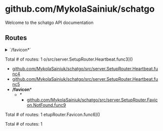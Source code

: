 # github.com/MykolaSainiuk/schatgo

Welcome to the schatgo API documentation

## Routes

<details>
<summary>`/favicon*`</summary>

- [nrolled/secure.(*Secure).Handler-fm]()
- [RequestID]()
- [o-chi/chi/v5.Middlewares.Handler-fm]()
- [Recoverer]()
- [Timeout.func1]()
- [o-chi/cors.(*Cors).Handler-fm]()
- [SetHeader.func1]()
- [Heartbeat.func1]()
- [Heartbeat.func1]()
- [Heartbeat.func1]()
- **/favicon***
	- _*_
		- [NotFound.func1]()

</details>

Total # of routes: 1
o/src/server.SetupRouter.Heartbeat.func3]()
- [github.com/MykolaSainiuk/schatgo/src/server.SetupRouter.Heartbeat.func4]()
- [github.com/MykolaSainiuk/schatgo/src/server.SetupRouter.Heartbeat.func5]()
- **/favicon***
	- _*_
		- [github.com/MykolaSainiuk/schatgo/src/server.SetupRouter.Favicon.NotFound.func9]()

</details>

Total # of routes: 1
etupRouter.Favicon.func6]()

</details>

Total # of routes: 1
